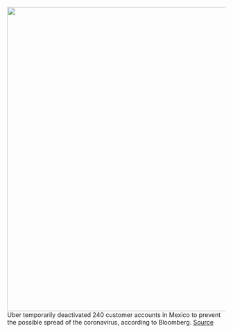 <img src='https://cdn.vox-cdn.com/thumbor/3UEN85PGlunBmeS7JhsulZO2IKM=/0x0:2040x1360/1200x800/filters:focal(857x517:1183x843)/cdn.vox-cdn.com/uploads/chorus_image/image/66243364/acastro_180927_1777_uber_0002.0.jpg' width='700px' /><br/>
Uber temporarily deactivated 240 customer accounts in Mexico to prevent the possible spread of the coronavirus, according to Bloomberg.
<a href='https://www.theverge.com/2020/2/3/21120643/uber-coronavirus-mexico-accounts-suspension'> Source <a/>